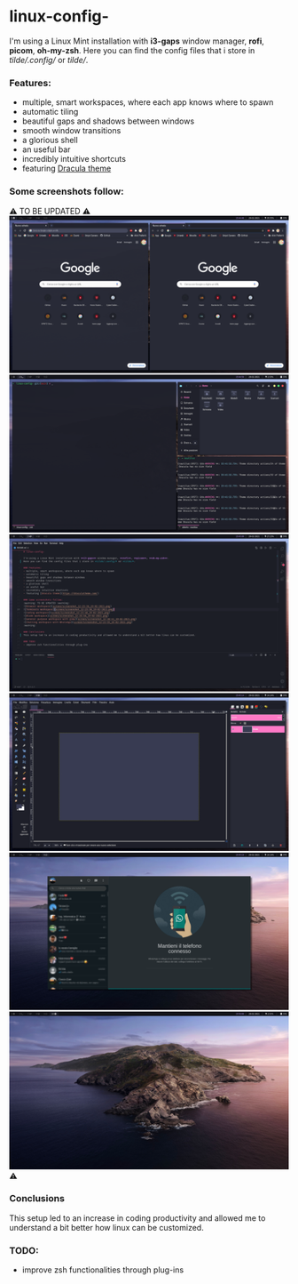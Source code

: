 # linux-config-

I'm using a Linux Mint installation with **i3-gaps** window manager, **rofi**, **picom**, **oh-my-zsh**.
Here you can find the config files that i store in *tilde/.config/* or *tilde/*.

### Features:
- multiple, smart workspaces, where each app knows where to spawn
- automatic tiling
- beautiful gaps and shadows between windows
- smooth window transitions
- a glorious shell
- an useful bar
- incredibly intuitive shortcuts
- featuring [Dracula theme](https://draculatheme.com/)

### Some screenshots follow:
:warning: TO BE UPDATED :warning:
![Browser workspace](screen/screenshot_1.png)
![Terminals workspace](screen/screenshot_2.png)
![Coding workspace](screen/screenshot_3.png)
![Gimp workspace](screen/screenshot_4.png)
![Chatting workspace with WhatsApp](screen/screenshot_5.png)
![Blank workspace](screen/screenshot_6.png)
:warning:

### Conclusions
This setup led to an increase in coding productivity and allowed me to understand a bit better how linux can be customized.

### TODO:
- improve zsh functionalities through plug-ins
